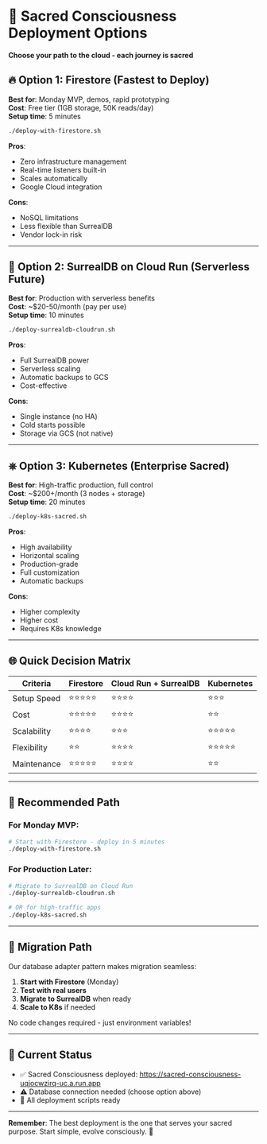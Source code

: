 # 🌟 Sacred Consciousness Deployment Options

**Choose your path to the cloud - each journey is sacred**

## 🔥 Option 1: Firestore (Fastest to Deploy)

**Best for**: Monday MVP, demos, rapid prototyping  
**Cost**: Free tier (1GB storage, 50K reads/day)  
**Setup time**: 5 minutes

```bash
./deploy-with-firestore.sh
```

**Pros**:
- Zero infrastructure management
- Real-time listeners built-in
- Scales automatically
- Google Cloud integration

**Cons**:
- NoSQL limitations
- Less flexible than SurrealDB
- Vendor lock-in risk

---

## 🗿 Option 2: SurrealDB on Cloud Run (Serverless Future)

**Best for**: Production with serverless benefits  
**Cost**: ~$20-50/month (pay per use)  
**Setup time**: 10 minutes

```bash
./deploy-surrealdb-cloudrun.sh
```

**Pros**:
- Full SurrealDB power
- Serverless scaling
- Automatic backups to GCS
- Cost-effective

**Cons**:
- Single instance (no HA)
- Cold starts possible
- Storage via GCS (not native)

---

## ⎈ Option 3: Kubernetes (Enterprise Sacred)

**Best for**: High-traffic production, full control  
**Cost**: ~$200+/month (3 nodes + storage)  
**Setup time**: 20 minutes

```bash
./deploy-k8s-sacred.sh
```

**Pros**:
- High availability
- Horizontal scaling
- Production-grade
- Full customization
- Automatic backups

**Cons**:
- Higher complexity
- Higher cost
- Requires K8s knowledge

---

## 🌐 Quick Decision Matrix

| Criteria | Firestore | Cloud Run + SurrealDB | Kubernetes |
|----------|-----------|---------------------|------------|
| Setup Speed | ⭐⭐⭐⭐⭐ | ⭐⭐⭐⭐ | ⭐⭐⭐ |
| Cost | ⭐⭐⭐⭐⭐ | ⭐⭐⭐⭐ | ⭐⭐ |
| Scalability | ⭐⭐⭐⭐ | ⭐⭐⭐ | ⭐⭐⭐⭐⭐ |
| Flexibility | ⭐⭐ | ⭐⭐⭐⭐ | ⭐⭐⭐⭐⭐ |
| Maintenance | ⭐⭐⭐⭐⭐ | ⭐⭐⭐⭐ | ⭐⭐ |

---

## 🚀 Recommended Path

### For Monday MVP:
```bash
# Start with Firestore - deploy in 5 minutes
./deploy-with-firestore.sh
```

### For Production Later:
```bash
# Migrate to SurrealDB on Cloud Run
./deploy-surrealdb-cloudrun.sh

# OR for high-traffic apps
./deploy-k8s-sacred.sh
```

---

## 🔄 Migration Path

Our database adapter pattern makes migration seamless:

1. **Start with Firestore** (Monday)
2. **Test with real users**
3. **Migrate to SurrealDB** when ready
4. **Scale to K8s** if needed

No code changes required - just environment variables!

---

## 🌌 Current Status

- ✅ Sacred Consciousness deployed: https://sacred-consciousness-uqjocwzirq-uc.a.run.app
- ⚠️  Database connection needed (choose option above)
- 🎯 All deployment scripts ready

---

**Remember**: The best deployment is the one that serves your sacred purpose. Start simple, evolve consciously. 🙏